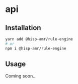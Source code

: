 # api

## Installation

```bash
yarn add @hisp-amr/rule-engine
# or
npm i @hisp-amr/rule-engine
```

## Usage
Coming soon...